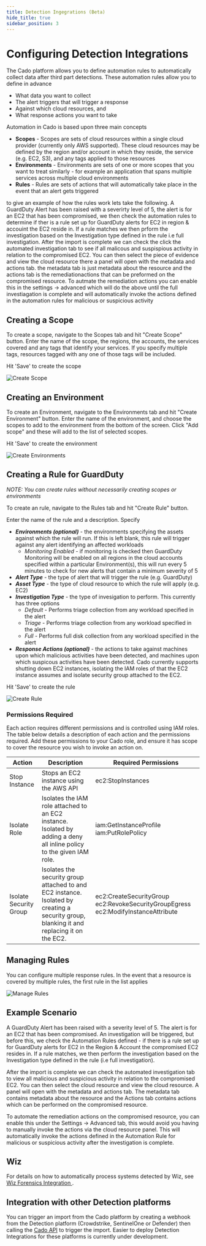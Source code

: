 ```yaml
---
title: Detection Ingegrations (Beta)
hide_title: true
sidebar_position: 3
---
```


# Configuring Detection Integrations

The Cado platform allows you to define automation rules to automatically collect data after third part detections. These automation rules allow you to define in advance
* What data you want to collect
* The alert triggers that will trigger a response
* Against which cloud resources, and
* What response actions you want to take

Automation in Cado is based upon three main concepts
* **Scopes** - Scopes are sets of cloud resources within a single cloud provider (currently only AWS supported). These cloud resources may be defined by the region and/or account in which they reside, the service (e.g. EC2, S3), and any tags applied to those resources
* **Environments** - Environments are sets of one or more scopes that you want to treat similarly - for example an application that spans multiple services across multiple cloud environments
* **Rules** - Rules are sets of actions that will automatically take place in the event that an alert gets triggered

to give an example of how the rules work lets take the following. A GuardDuty Alert has been raised with a severirty level of 5, the alert is for an EC2 that has been compromised, we then check the automation rules to determine if ther is a rule set up for GuardDuty alerts for EC2  in region & accouint the EC2 reside in. If a rule matches we then prform the investigation based on the Investigation type defined in the rule i.e full investigation. After the import is complete we can check the click the automated investigation tab to see if all malicous and suspispious activity in relation to the compromised EC2. You can then select the piece of evidence and view the cloud resource there a panel will open with the metadata and actions tab. the metadata tab is just metadata about the resource and the actions tab is the remediationactions that can be preformed on the compromised resource. To autmate the remediation actions you can enable this in the settings -> advanced which will do the above until the full investiagation is complete and will automatically invoke the actions defined in the automation rules for malicious or suspicious activity 

## Creating a Scope

To create a scope, navigate to the Scopes tab and hit "Create Scope" button. Enter the name of the scope, the regions, the accounts, the services covered and any tags that identify your services. If you specify multiple tags, resources tagged with any one of those tags will be included.

Hit 'Save' to create the scope

![Create Scope](/img/scopes.png)

## Creating an Environment

To create an Environment, navigate to the Environments tab and hit "Create Environment" button. Enter the name of the environment, and choose the scopes to add to the environment from the bottom of the screen. Click "Add scope" and these will add to the list of selected scopes.

Hit 'Save' to create the environment

![Create Environments](/img/environments.png)

## Creating a Rule for GuardDuty

*NOTE: You can create rules without necessarily creating scopes or environments*

To create an rule, navigate to the Rules tab and hit "Create Rule" button.

Enter the name of the rule and a description. Specify

* ***Environments (optional)*** - the environments specifying the assets against which the rule will run. If this is left blank, this rule will trigger against any alert identifying an affected workloads
    * *Monitoring Enabled* - if monitoring is checked then GuardDuty Monitoring will be enabled on all regions in the cloud accounts specified within a particular Environment(s), this will run every 5 minutes to check for new alerts that contain a minimum severity of 5
* ***Alert Type***  - the type of alert that will trigger the rule (e.g. GuardDuty)
* ***Asset Type*** - the type of cloud resource to which the rule will apply (e.g. EC2)
* ***Investigation Type*** - the type of invesigation to perform. This currently has three options
    * *Default* - Performs triage collection from any workload specified in the alert
    * *Triage* - Performs triage collection from any workload specified in the alert
    * *Full* - Performs full disk collection from any workload specified in the alert
* ***Response Actions (optional)*** - the actions to take against machines upon which malicious activities have been detected, and machines upon which suspicous activities have been detected. Cado currently supports shutting down EC2 instances, isolating the IAM roles of that the EC2 instance assumes and isolate security group attached to the EC2.

Hit 'Save' to create the rule

![Create Rule](/img/rules.png)

### Permissions Required
Each action requires different permissions and is controlled using IAM roles. The table below details a description of each action and the permissions required. Add these permissions to your Cado role, and ensure it has scope to cover the resource you wish to invoke an action on.

| Action | Description | Required Permissions
| -------- | ----------- | ----------|
| Stop Instance | Stops an EC2 instance using the AWS API | ec2:StopInstances |
| Isolate Role | Isolates the IAM role attached to an EC2 instance. Isolated by adding a deny all inline policy to the given IAM role. | iam:GetInstanceProfile iam:PutRolePolicy |
| Isolate Security Group |  Isolates the security group attached to and EC2 instance. Isolated by creating a security group, blanking it and replacing it on the EC2. | ec2:CreateSecurityGroup ec2:RevokeSecurityGroupEgress ec2:ModifyInstanceAttribute |

## Managing Rules ##

You can configure multiple response rules. In the event that a resource is covered by multiple rules, the first rule in the list applies

![Manage Rules](/img/rules-list.png)

## Example Scenario ##

A GuardDuty Alert has been raised with a severity level of 5. The alert is for an EC2 that has been compromised. An investigation will be triggered, but before this, we check the Automation Rules defined - if there is a rule set up for GuardDuty alerts for EC2  in the Region & Account the compromised EC2 resides in.
If a rule matches, we then perform the investigation based on the Investigation type defined in the rule (i.e full investigation).

After the import is complete we can check the automated investigation tab to view all malicious and suspicious activity in relation to the compromised EC2.
You can then select the cloud resource and view the cloud resource. A panel will open with the metadata and actions tab. The metadata tab contains metadata about the resource and the Actions tab contains actions which can be performed on the compromised resource.

To automate the remediation actions on the compromised resource, you can enable this under the Settings -> Advanced tab, this would avoid you having to manually invoke the actions via the cloud resource panel. This will automatically invoke the actions defined in the Automation Rule for malicious or suspicious activity after the investigation is complete.


## Wiz
For details on how to automatically process systems detected by Wiz, see [Wiz Forensics Integration
](/cado-response/manage/integrations/cnapp/wiz.md).

## Integration with other Detection platforms
You can trigger an import from the Cado platform by creating a webhook from the Detection platform (Crowdstrike, SentinelOne or Defender) then calling the [Cado API](/cado-response/manage/integrations/api-overview.md) to trigger the import.
Easier to deploy Detection Integrations for these platforms is currently under development.